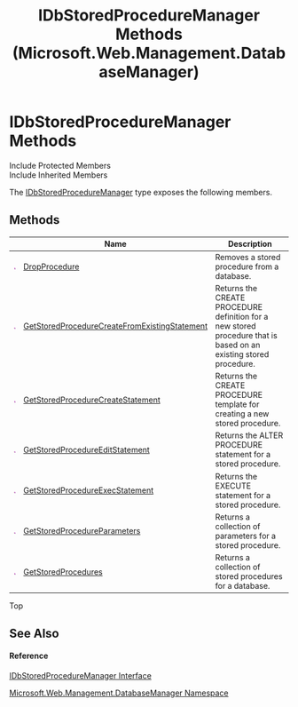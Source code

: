 ﻿---
title: IDbStoredProcedureManager Methods (Microsoft.Web.Management.DatabaseManager)
TOCTitle: IDbStoredProcedureManager Methods
ms:assetid: Methods.T:Microsoft.Web.Management.DatabaseManager.IDbStoredProcedureManager
ms:mtpsurl: https://msdn.microsoft.com/en-us/library/microsoft.web.management.databasemanager.idbstoredproceduremanager_methods(v=VS.90)
ms:contentKeyID: 20476405
ms.date: 05/02/2012
mtps_version: v=VS.90
---

# IDbStoredProcedureManager Methods

Include Protected Members  
Include Inherited Members  

The [IDbStoredProcedureManager](idbstoredproceduremanager-interface-microsoft-web-management-databasemanager.md) type exposes the following members.

## Methods

<table>
<thead>
<tr class="header">
<th> </th>
<th>Name</th>
<th>Description</th>
</tr>
</thead>
<tbody>
<tr class="odd">
<td><img src="images/Dd565996.pubmethod(en-us,VS.90).gif" title="Public method" alt="Public method" /></td>
<td><a href="idbstoredproceduremanager-dropprocedure-method-microsoft-web-management-databasemanager.md">DropProcedure</a></td>
<td>Removes a stored procedure from a database.</td>
</tr>
<tr class="even">
<td><img src="images/Dd565996.pubmethod(en-us,VS.90).gif" title="Public method" alt="Public method" /></td>
<td><a href="idbstoredproceduremanager-getstoredprocedurecreatefromexistingstatement-method-microsoft-web-management-databasemanager.md">GetStoredProcedureCreateFromExistingStatement</a></td>
<td>Returns the CREATE PROCEDURE definition for a new stored procedure that is based on an existing stored procedure.</td>
</tr>
<tr class="odd">
<td><img src="images/Dd565996.pubmethod(en-us,VS.90).gif" title="Public method" alt="Public method" /></td>
<td><a href="idbstoredproceduremanager-getstoredprocedurecreatestatement-method-microsoft-web-management-databasemanager.md">GetStoredProcedureCreateStatement</a></td>
<td>Returns the CREATE PROCEDURE template for creating a new stored procedure.</td>
</tr>
<tr class="even">
<td><img src="images/Dd565996.pubmethod(en-us,VS.90).gif" title="Public method" alt="Public method" /></td>
<td><a href="idbstoredproceduremanager-getstoredprocedureeditstatement-method-microsoft-web-management-databasemanager.md">GetStoredProcedureEditStatement</a></td>
<td>Returns the ALTER PROCEDURE statement for a stored procedure.</td>
</tr>
<tr class="odd">
<td><img src="images/Dd565996.pubmethod(en-us,VS.90).gif" title="Public method" alt="Public method" /></td>
<td><a href="idbstoredproceduremanager-getstoredprocedureexecstatement-method-microsoft-web-management-databasemanager.md">GetStoredProcedureExecStatement</a></td>
<td>Returns the EXECUTE statement for a stored procedure.</td>
</tr>
<tr class="even">
<td><img src="images/Dd565996.pubmethod(en-us,VS.90).gif" title="Public method" alt="Public method" /></td>
<td><a href="idbstoredproceduremanager-getstoredprocedureparameters-method-microsoft-web-management-databasemanager.md">GetStoredProcedureParameters</a></td>
<td>Returns a collection of parameters for a stored procedure.</td>
</tr>
<tr class="odd">
<td><img src="images/Dd565996.pubmethod(en-us,VS.90).gif" title="Public method" alt="Public method" /></td>
<td><a href="idbstoredproceduremanager-getstoredprocedures-method-microsoft-web-management-databasemanager.md">GetStoredProcedures</a></td>
<td>Returns a collection of stored procedures for a database.</td>
</tr>
</tbody>
</table>


Top

## See Also

#### Reference

[IDbStoredProcedureManager Interface](idbstoredproceduremanager-interface-microsoft-web-management-databasemanager.md)

[Microsoft.Web.Management.DatabaseManager Namespace](microsoft-web-management-databasemanager-namespace.md)

